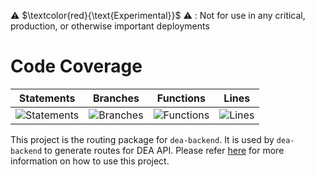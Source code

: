 
⚠️ $\textcolor{red}{\text{Experimental}}$ ⚠️ : Not for use in any critical, production, or otherwise important deployments

# Code Coverage

| Statements                                                                         | Branches                                                                      | Functions                                                                        | Lines                                                                   |
| ---------------------------------------------------------------------------------- | ----------------------------------------------------------------------------- | -------------------------------------------------------------------------------- | ----------------------------------------------------------------------- |
| ![Statements](https://img.shields.io/badge/statements-98.44%25-brightgreen.svg?style=flat) | ![Branches](https://img.shields.io/badge/branches-85.92%25-yellow.svg?style=flat) | ![Functions](https://img.shields.io/badge/functions-100%25-brightgreen.svg?style=flat) | ![Lines](https://img.shields.io/badge/lines-98.28%25-brightgreen.svg?style=flat) |

This project is the routing package for `dea-backend`. It is used by `dea-backend` to generate routes for DEA API. Please refer [here](../dea-backend/README.md) for more information on how to use this project.
